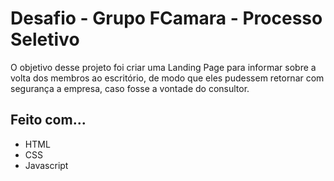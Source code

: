 # Desafio - Grupo FCamara - Processo Seletivo

O objetivo desse projeto foi criar uma Landing Page para informar sobre a volta dos membros ao escritório, de modo que eles pudessem retornar com segurança a empresa, caso fosse a vontade do consultor. 

## Feito com...
- HTML
- CSS
- Javascript
